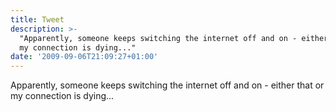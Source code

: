 ```yaml
---
title: Tweet
description: >-
  "Apparently, someone keeps switching the internet off and on - either that or
  my connection is dying..."
date: '2009-09-06T21:09:27+01:00'
---
```

Apparently, someone keeps switching the internet off and on - either that or my connection is dying...
